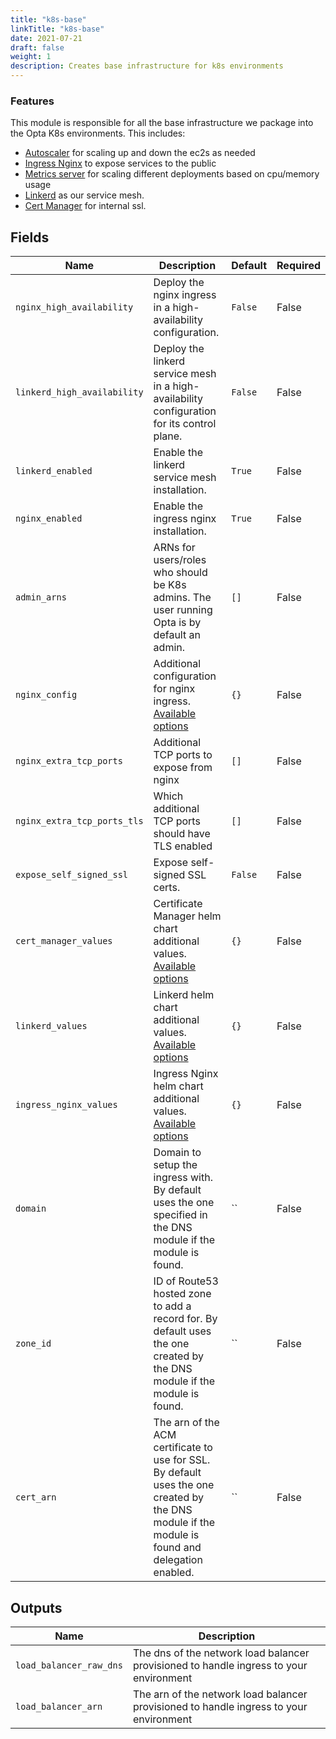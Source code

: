 ```yaml
---
title: "k8s-base"
linkTitle: "k8s-base"
date: 2021-07-21
draft: false
weight: 1
description: Creates base infrastructure for k8s environments
---
```


### Features

This module is responsible for all the base infrastructure we package into the Opta K8s environments. This includes:

- [Autoscaler](https://github.com/kubernetes/autoscaler) for scaling up and down the ec2s as needed
- [Ingress Nginx](https://github.com/kubernetes/ingress-nginx) to expose services to the public
- [Metrics server](https://github.com/kubernetes-sigs/metrics-server) for scaling different deployments based on cpu/memory usage
- [Linkerd](https://linkerd.io/) as our service mesh.
- [Cert Manager](https://cert-manager.io/docs/) for internal ssl.


## Fields


| Name      | Description | Default | Required |
| ----------- | ----------- | ------- | -------- |
| `nginx_high_availability` | Deploy the nginx ingress in a high-availability configuration. | `False` | False |
| `linkerd_high_availability` | Deploy the linkerd service mesh in a high-availability configuration for its control plane. | `False` | False |
| `linkerd_enabled` | Enable the linkerd service mesh installation. | `True` | False |
| `nginx_enabled` | Enable the ingress nginx installation. | `True` | False |
| `admin_arns` | ARNs for users/roles who should be K8s admins. The user running Opta is by default an admin. | `[]` | False |
| `nginx_config` | Additional configuration for nginx ingress. [Available options](https://kubernetes.github.io/ingress-nginx/user-guide/nginx-configuration/configmap/#configuration-options) | `{}` | False |
| `nginx_extra_tcp_ports` | Additional TCP ports to expose from nginx | `[]` | False |
| `nginx_extra_tcp_ports_tls` | Which additional TCP ports should have TLS enabled | `[]` | False |
| `expose_self_signed_ssl` | Expose self-signed SSL certs. | `False` | False |
| `cert_manager_values` | Certificate Manager helm chart additional values. [Available options](https://artifacthub.io/packages/helm/cert-manager/cert-manager?modal=values) | `{}` | False |
| `linkerd_values` | Linkerd helm chart additional values. [Available options](https://artifacthub.io/packages/helm/linkerd2/linkerd2/2.10.2?modal=values) | `{}` | False |
| `ingress_nginx_values` | Ingress Nginx helm chart additional values. [Available options](https://artifacthub.io/packages/helm/ingress-nginx/ingress-nginx/4.0.17?modal=values) | `{}` | False |
| `domain` | Domain to setup the ingress with. By default uses the one specified in the DNS module if the module is found. | `` | False |
| `zone_id` | ID of Route53 hosted zone to add a record for. By default uses the one created by the DNS module if the module is found. | `` | False |
| `cert_arn` | The arn of the ACM certificate to use for SSL. By default uses the one created by the DNS module if the module is found and delegation enabled. | `` | False |

## Outputs


| Name      | Description |
| ----------- | ----------- |
| `load_balancer_raw_dns` | The dns of the network load balancer provisioned to handle ingress to your environment |
| `load_balancer_arn` | The arn of the network load balancer provisioned to handle ingress to your environment |